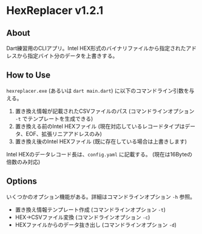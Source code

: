 # HexReplacer v1.2.1

## About
Dart練習用のCLIアプリ。Intel HEX形式のバイナリファイルから指定されたアドレスから指定バイト分のデータを上書きする。

## How to Use
`hexreplacer.exe` (あるいは `dart main.dart`) に以下のコマンドライン引数を与える。

1. 置き換え情報が記載されたCSVファイルのパス (コマンドラインオプション `-t` でテンプレートを生成できる)
2. 置き換える前のIntel HEXファイル (現在対応しているレコードタイプはデータ、EOF、拡張リニアアドレスのみ)
3. 置き換え後のIntel HEXファイル (既に存在している場合は上書きします)

Intel HEXのデータレコード長は、`config.yaml` に記載する。 (現在は16Byteの倍数のみ対応)

## Options
いくつかのオプション機能がある。詳細はコマンドラインオプション `-h` 参照。

- 置き換え情報テンプレート作成 (コマンドラインオプション `-t`)
- HEX→CSVファイル変換 (コマンドラインオプション `-c`)
- HEXファイルからのデータ抜き出し (コマンドラインオプション `-d`)
